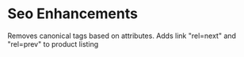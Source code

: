 Seo Enhancements
======================

Removes canonical tags based on attributes.
Adds link "rel=next" and "rel=prev" to product listing